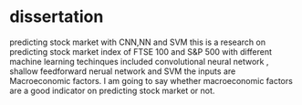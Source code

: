 # dissertation
predicting stock market with CNN,NN and SVM
this is a research on predicting stock market index of FTSE 100 and S&P 500 with different machine learning 
techinques included convolutional neural network , shallow feedforward nerual network and SVM 
the inputs  are Macroeconomic factors.
I am going to say whether macroeconomic factors are a good indicator on predicting stock market or not.
